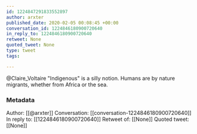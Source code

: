 ```yaml
---
id: 1224847291833552897
author: arxter
published_date: 2020-02-05 00:08:45 +00:00
conversation_id: 1224846180900720640
in_reply_to: 1224846180900720640
retweet: None
quoted_tweet: None
type: tweet
tags:

---
```


@Claire_Voltaire "Indigenous" is a silly notion. Humans are by nature migrants, whether from Africa or the sea.

### Metadata

Author: [[@arxter]]
Conversation: [[conversation-1224846180900720640]]
In reply to: [[1224846180900720640]]
Retweet of: [[None]]
Quoted tweet: [[None]]
